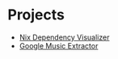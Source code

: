 # Projects

- [Nix Dependency Visualizer](https://github.com/TheBengineer/nix-dependency-visualizer)
- [Google Music Extractor](https://github.com/TheBengineer/GmusicExport)

